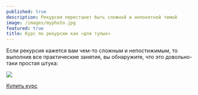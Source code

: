 ```yaml
---
published: true
description: Рекурсия перестанет быть сложной и непонятной темой
image: /images/myphoto.jpg
featured: true
title: Курс по рекурсии как «для тупых»
---
```

Если рекурсия кажется вам чем-то сложным и непостижимым, то выполнив все практические занятия, вы обнаружите, что это довольно-таки простая штука:


![]({{site.baseurl}}/images/recurs.png)

[Купить курс](https://app.lava.top/products/d08f3d56-5c85-4dd4-a89c-9bdb6caaa7b2)
